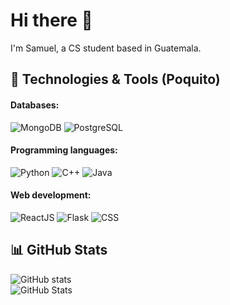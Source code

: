 # Hi there 👋

I'm Samuel, a CS student based in Guatemala. 
<!---
<br/> ![Profile views](https://gpvc.arturio.dev/chamale-rac)
-->

## 🔧 Technologies & Tools (Poquito)

#### Databases:
![MongoDB](https://img.shields.io/badge/-MongoDB-green?style=for-the-badge&logo=mongodb)
![PostgreSQL](https://img.shields.io/badge/-PostgreSQL-336791?style=for-the-badge&logo=postgresql&logoColor=white)
#### Programming languages:
![Python](https://img.shields.io/badge/-Python-blue?style=for-the-badge&logo=python)
![C++](https://img.shields.io/badge/-C++-00599C?style=for-the-badge&logo=c%2B%2B)
![Java](https://img.shields.io/badge/-Java-007396?style=for-the-badge&logo=java)
#### Web development:
![ReactJS](https://img.shields.io/badge/-ReactJS-61DAFB?style=for-the-badge&logo=react&logoColor=white)
![Flask](https://img.shields.io/badge/-Flask-black?style=for-the-badge&logo=flask)
![CSS](https://img.shields.io/badge/-CSS3-1572B6?style=for-the-badge&logo=css3)

## 📊 GitHub Stats

![GitHub stats](https://github-readme-streak-stats.herokuapp.com/?user=chamale-rac&layout=compact&theme=dark) 
</br>
![GitHub Stats](https://github-readme-stats.vercel.app/api/top-langs/?username=chamale-rac&layout=compact&theme=dark&langs_count=5)

